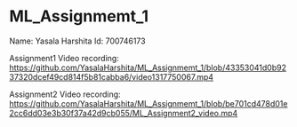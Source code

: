 # ML_Assignmemt_1

Name: Yasala Harshita
Id: 700746173

Assignment1 Video recording: https://github.com/YasalaHarshita/ML_Assignmemt_1/blob/43353041d0b9237320dcef49cd814f5b81cabba6/video1317750067.mp4 

Assignment2 Video recording: https://github.com/YasalaHarshita/ML_Assignmemt_1/blob/be701cd478d01e2cc6dd03e3b30f37a42d9cb055/ML_Assignment2_video.mp4 
